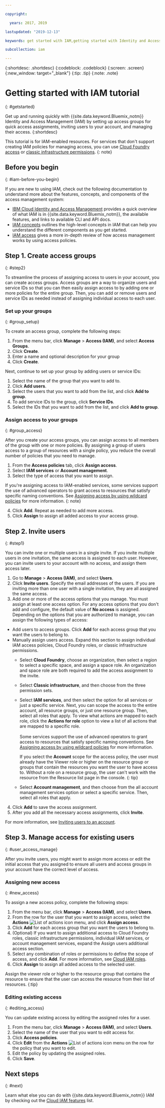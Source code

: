 ```yaml
---

copyright:

  years: 2017, 2019

lastupdated: "2019-12-13"

keywords: get started with IAM,getting started with Identity and Access Management tutorial,IAM tutorial,IAM quick start,resource group,access group, access policy, inviting users

subcollection: iam

---
```


{:shortdesc: .shortdesc}
{:codeblock: .codeblock}
{:screen: .screen}
{:new_window: target="_blank"}
{:tip: .tip}
{:note: .note}

# Getting started with IAM tutorial
{: #getstarted}

Get up and running quickly with {{site.data.keyword.Bluemix_notm}} Identity and Access Management (IAM) by setting up access groups for quick access assignments, inviting users to your account, and managing their access.
{:shortdesc}

This tutorial is for IAM-enabled resources. For services that don't support creating IAM policies for managing access, you can use [Cloud Foundry access](/docs/iam?topic=iam-cfaccess#cfaccess) or [classic infrastructure permissions](/docs/iam?topic=iam-infrapermission#infrapermission).
{: note}

## Before you begin
{: #iam-before-you-begin}

If you are new to using IAM, check out the following documentation to understand more about the features, concepts, and components of the access management system:

* [IBM Cloud Identity and Access Management](/docs/iam?topic=iam-iamoverview) provides a quick overview of what IAM is in {{site.data.keyword.Bluemix_notm}}, the available features, and links to available CLI and API docs.
* [IAM concepts](/docs/iam?topic=iam-iamoverview) outlines the high-level concepts in IAM that can help you understand the different components as you get started.
* [IAM access](/docs/iam?topic=iam-userroles) gives a more in-depth review of how access management works by using access policies.


## Step 1. Create access groups
{: #step2}

To streamline the process of assigning access to users in your account, you can create access groups. Access groups are a way to organize users and service IDs so that you can then easily assign access to by adding one or more policies for the entire group. Then, you can add or remove users and service IDs as needed instead of assigning individual access to each user.

### Set up your groups
{: #group_setup}

To create an access group, complete the following steps:

1. From the menu bar, click **Manage** &gt; **Access (IAM)**, and select **Access Groups**.
2. Click **Create**.
3. Enter a name and optional description for your group
4. Click **Create**.

Next, continue to set up your group by adding users or service IDs:

1. Select the name of the group that you want to add to.
2. Click **Add users**.
3. Select the users that you want to add from the list, and click **Add to group**.
4. To add service IDs to the group, click **Service IDs**.
5. Select the IDs that you want to add from the list, and click **Add to group**.

### Assign access to your groups
{: #group_access}

After you create your access groups, you can assign access to all members of the group with one or more policies. By assigning a group of users access to a group of resources with a single policy, you reduce the overall number of policies that you need to manage.

1. From the **Access policies** tab, click **Assign access**. 
2. Select **IAM services** or **Account management**.
3. Select the type of access that you want to assign.

  If you're assigning access to IAM-enabled services, some services support the use of advanced operators to grant access to resources that satisfy specific naming conventions. See [Assigning access by using wildcard policies](/docs/iam?topic=iam-wildcard) for more information. 
  {: note}

4. Click **Add**. Repeat as needed to add more access.
5. Click **Assign** to assign all added access to your access group. 

## Step 2. Invite users 
{: #step1}

You can invite one or multiple users in a single invite. If you invite multiple users in one invitation, the same access is assigned to each user. However, you can invite users to your account with no access, and assign them access later.

1. Go to **Manage** &gt; **Access (IAM)**, and select **Users**.
2. Click **Invite users**.
Specify the email addresses of the users. If you are inviting more than one user with a single invitation, they are all assigned the same access.
3. Add one or more of the access options that you manage. You must assign at least one access option. For any access options that you don't add and configure, the default value of **No access** is assigned. Depending on the options that you are authorized to manage, you can assign the following types of access:

  * Add users to access groups. Click **Add** for each access group that you want the users to belong to. 
  * Manually assign users access. Expand this section to assign individual IAM access policies, Cloud Foundry roles, or classic infrastructure permissions.
     * Select **Cloud Foundry**, choose an organization, then select a region to select a specific space, and assign a space role. An organization and space role are both required to add the access assignment to the invite.
     * Select **Classic infrastructure**, and then choose from the three permission sets.
     * Select **IAM services**, and then select the option for all services or just a specific service. Next, you can scope the access to the entire account, all resource groups, or just one resource group. Then, select all roles that apply. To view what actions are mapped to each role, click the **Actions for role** option to view a list of all actions that are mapped to a specific role. <br><br> Some services support the use of advanced operators to grant access to resources that satisfy specific naming conventions. See [Assigning access by using wildcard policies](/docs/iam?topic=iam-wildcard) for more information. 
     
         If you select the **Account** scope for the access policy, the user must already have the Viewer role or higher on the resource group or groups that contain the resources you want the user to have access to. Without a role on a resource group, the user can't work with the resource from the Resource list page in the console.
         {: tip}
     
     * Select **Account management**, and then choose from the all account management services option or select a specific service. Then, select all roles that apply.
  
4. Click **Add** to save the access assignment.
5. After you add all the necessary access assignments, click **Invite**.

For more information, see [Inviting users to an account](/docs/iam?topic=iam-iamuserinv#iamuserinv).


## Step 3. Manage access for existing users
{: #user_access_manage}

After you invite users, you might want to assign more access or edit the initial access that you assigned to ensure all users and access groups in your account have the correct level of access.

### Assigning new access
{: #new_access}

To assign a new access policy, complete the following steps:

1. From the menu bar, click **Manage** > **Access (IAM)**, and select **Users**.
2. From the row for the user that you want to assign access, select the **Actions** ![List of actions icon](../icons/action-menu-icon.svg) menu, and click **Assign access**.
3. Click **Add** for each access group that you want the users to belong to.
4. (Optional) If you want to assign additional access to Cloud Foundry roles, classic infrastructure permissions, individual IAM services, or account management services, expand the Assign users additional access section.
5. Select any combination of roles or permissions to define the scope of access, and click **Add**. For more information, see [Cloud IAM roles](/docs/iam?topic=iam-iamusermanrol#iamusermanrol).
7. Click **Assign** to assign all added access to the selected user. 
    
Assign the viewer role or higher to the resource group that contains the resource to ensure that the user can access the resource from their list of resources.
{:tip}


### Editing existing access
{: #editing_access}

You can update existing access by editing the assigned roles for a user.

1. From the menu bar, click **Manage** &gt; **Access (IAM)**, and select **Users**.
2. Select the name of the user that you want to edit access for.
3. Click **Access policies**.
4. Click **Edit** from the **Actions** ![List of actions icon](../icons/action-menu-icon.svg) menu on the row for the policy that you want to edit.
4. Edit the policy by updating the assigned roles.
5. Click **Save**.

## Next steps
{: #next}

Learn what else you can do with {{site.data.keyword.Bluemix_notm}} IAM by checking out the [Cloud IAM features](/docs/iam?topic=iam-iamoverview#features) list.
